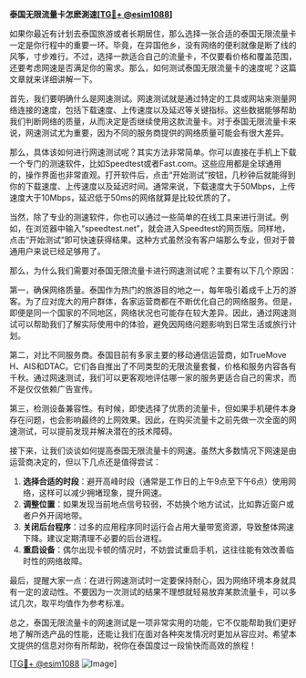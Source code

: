 **泰国无限流量卡怎麽測速[[TG💪+ @esim1088](https://t.me/s/esim1088)]**

如果你最近有计划去泰国旅游或者长期居住，那么选择一张合适的泰国无限流量卡一定是你行程中的重要一环。毕竟，在异国他乡，没有网络的便利就像是断了线的风筝，寸步难行。不过，选择一款适合自己的流量卡，不仅要看价格和覆盖范围，还要考虑网速是否满足你的需求。那么，如何测试泰国无限流量卡的速度呢？这篇文章就来详细讲解一下。

首先，我们要明确什么是网速测试。网速测试就是通过特定的工具或网站来测量网络连接的速度，包括下载速度、上传速度以及延迟等关键指标。这些数据能够帮助我们判断网络的质量，从而决定是否继续使用这款流量卡。对于泰国无限流量卡来说，网速测试尤为重要，因为不同的服务商提供的网络质量可能会有很大差异。

那么，具体该如何进行网速测试呢？其实方法非常简单。你可以直接在手机上下载一个专门的测速软件，比如Speedtest或者Fast.com。这些应用都是全球通用的，操作界面也非常直观。打开软件后，点击“开始测试”按钮，几秒钟后就能得到你的下载速度、上传速度以及延迟时间。通常来说，下载速度大于50Mbps，上传速度大于10Mbps，延迟低于50ms的网络就算是比较优质的了。

当然，除了专业的测速软件，你也可以通过一些简单的在线工具来进行测试。例如，在浏览器中输入“speedtest.net”，就会进入Speedtest的网页版。同样地，点击“开始测试”即可快速获得结果。这种方式虽然没有客户端那么专业，但对于普通用户来说已经足够用了。

那么，为什么我们需要对泰国无限流量卡进行网速测试呢？主要有以下几个原因：

第一，确保网络质量。泰国作为热门的旅游目的地之一，每年吸引着成千上万的游客。为了应对庞大的用户群体，各家运营商都在不断优化自己的网络服务。但是，即便是同一个国家的不同地区，网络状况也可能存在较大差异。因此，通过网速测试可以帮助我们了解实际使用中的体验，避免因网络问题影响到日常生活或旅行计划。

第二，对比不同服务商。泰国目前有多家主要的移动通信运营商，如TrueMove H、AIS和DTAC。它们各自推出了不同类型的无限流量套餐，价格和服务内容各有千秋。通过网速测试，我们可以更客观地评估哪一家的服务更适合自己的需求，而不是仅仅依赖广告宣传。

第三，检测设备兼容性。有时候，即使选择了优质的流量卡，但如果手机硬件本身存在问题，也会影响最终的上网效果。因此，在购买流量卡之前先做一次全面的网速测试，可以提前发现并解决潜在的技术障碍。

接下来，让我们谈谈如何提高泰国无限流量卡的网速。虽然大多数情况下网速是由运营商决定的，但以下几点还是值得尝试：

1. **选择合适的时段**：避开高峰时段（通常是工作日的上午9点至下午6点）使用网络，这样可以减少拥堵现象，提升网速。
2. **调整位置**：如果发现当前地点信号较弱，不妨换个地方试试，比如靠近窗户或者户外开阔地带。
3. **关闭后台程序**：过多的应用程序同时运行会占用大量带宽资源，导致整体网速下降。建议定期清理不必要的后台进程。
4. **重启设备**：偶尔出现卡顿的情况时，不妨尝试重启手机，这往往能有效改善临时性的网络故障。

最后，提醒大家一点：在进行网速测试时一定要保持耐心，因为网络环境本身就具有一定的波动性。不要因为一次测试的结果不理想就轻易放弃某款流量卡，可以多试几次，取平均值作为参考标准。

总之，泰国无限流量卡的网速测试是一项非常实用的功能，它不仅能帮助我们更好地了解所选产品的性能，还能让我们在面对各种突发情况时更加从容应对。希望本文提供的信息对你有所帮助，祝你在泰国度过一段愉快而高效的旅程！

[[TG💪+ @esim1088](https://t.me/s/esim1088) ![Image](https://i.postimg.cc/4NQfJmqS/Snipaste-2025-05-13-00-14-12.png)]